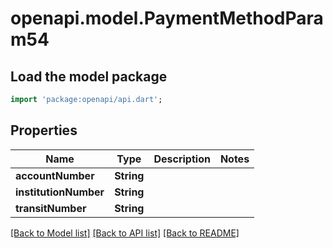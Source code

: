 # openapi.model.PaymentMethodParam54

## Load the model package
```dart
import 'package:openapi/api.dart';
```

## Properties
Name | Type | Description | Notes
------------ | ------------- | ------------- | -------------
**accountNumber** | **String** |  | 
**institutionNumber** | **String** |  | 
**transitNumber** | **String** |  | 

[[Back to Model list]](../README.md#documentation-for-models) [[Back to API list]](../README.md#documentation-for-api-endpoints) [[Back to README]](../README.md)


